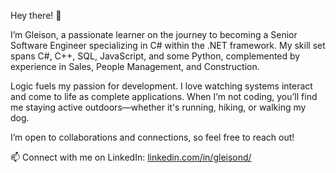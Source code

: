 Hey there! 👋

I’m Gleison, a passionate learner on the journey to becoming a Senior Software Engineer specializing in C# within the .NET framework. My skill set spans C#, C++, SQL, JavaScript, and some Python, complemented by experience in Sales, People Management, and Construction.

Logic fuels my passion for development. I love watching systems interact and come to life as complete applications. When I’m not coding, you’ll find me staying active outdoors—whether it's running, hiking, or walking my dog.

I’m open to collaborations and connections, so feel free to reach out!

📫 Connect with me on LinkedIn: [linkedin.com/in/gleisond/](https://linkedin.com/in/gleisond/)
